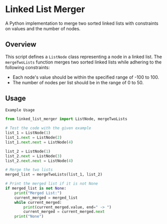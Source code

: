 # Linked List Merger

A Python implementation to merge two sorted linked lists with constraints on values and the number of nodes.

## Overview

This script defines a `ListNode` class representing a node in a linked list. The `mergeTwoLists` function merges two sorted linked lists while adhering to the following constraints:

- Each node's value should be within the specified range of -100 to 100.
- The number of nodes per list should be in the range of 0 to 50.

## Usage

```python
Example Usage

from linked_list_merger import ListNode, mergeTwoLists

# Test the code with the given example
list_1 = ListNode(1)
list_1.next = ListNode(2)
list_1.next.next = ListNode(4)

list_2 = ListNode(1)
list_2.next = ListNode(3)
list_2.next.next = ListNode(4)

# Merge the two lists
merged_list = mergeTwoLists(list_1, list_2)

# Print the merged list if it is not None
if merged_list is not None:
    print("Merged List:")
    current_merged = merged_list
    while current_merged:
        print(current_merged.value, end=" -> ")
        current_merged = current_merged.next
    print("None")
